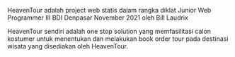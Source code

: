 HeavenTour adalah project web statis dalam rangka diklat Junior Web Programmer III BDI Denpasar November 2021 oleh Bill Laudrix

HeavenTour sendiri adalah one stop solution yang memfasilitasi calon kostumer untuk menentukan dan melakukan book order tour pada destinasi wisata yang disediakan oleh HeavenTour.
